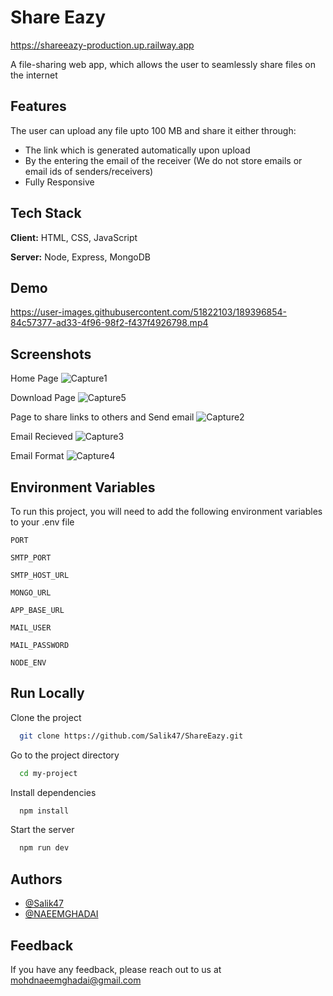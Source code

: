 # Share Eazy

https://shareeazy-production.up.railway.app

A file-sharing web app, which allows the user to seamlessly share files on the internet

## Features

The user can upload any file upto 100 MB and share it either through: 
- The link which is generated automatically upon upload 
- By the entering the email of the receiver (We do not store emails or email ids of senders/receivers)
- Fully Responsive

## Tech Stack

**Client:** HTML, CSS, JavaScript

**Server:** Node, Express, MongoDB

## Demo

https://user-images.githubusercontent.com/51822103/189396854-84c57377-ad33-4f96-98f2-f437f4926798.mp4

## Screenshots

  Home Page
![Capture1](https://user-images.githubusercontent.com/51822103/189397107-77d9d16d-78b3-4061-b056-b4c8b023b30f.PNG)

  Download Page
![Capture5](https://user-images.githubusercontent.com/51822103/189397260-5d5b46ca-727f-4bab-878d-667687524c41.PNG)

  Page to share links to others and Send email
 ![Capture2](https://user-images.githubusercontent.com/51822103/189397549-93de8781-d34a-4bc0-8dbe-8e265ba69d15.PNG)

  Email Recieved 
 ![Capture3](https://user-images.githubusercontent.com/51822103/189397680-559d03d3-f9ba-4233-8af3-e958087a63db.PNG)

  Email Format
  ![Capture4](https://user-images.githubusercontent.com/51822103/189397781-15fd0f94-0735-4b62-bd1a-cb168b47d866.PNG)
  
## Environment Variables

To run this project, you will need to add the following environment variables to your .env file

`PORT`

`SMTP_PORT`

`SMTP_HOST_URL`

`MONGO_URL`

`APP_BASE_URL`

`MAIL_USER`

`MAIL_PASSWORD`

`NODE_ENV`

## Run Locally

Clone the project

```bash
  git clone https://github.com/Salik47/ShareEazy.git
```

Go to the project directory

```bash
  cd my-project
```

Install dependencies

```bash
  npm install
```

Start the server

```bash
  npm run dev
```

## Authors

- [@Salik47](https://github.com/Salik47)
- [@NAEEMGHADAI](https://github.com/NAEEMGHADAI)

## Feedback

If you have any feedback, please reach out to us at mohdnaeemghadai@gmail.com


